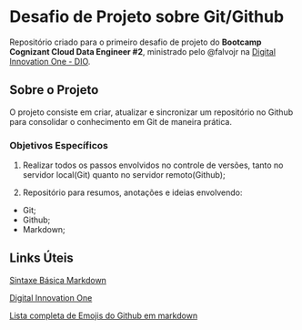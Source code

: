 # Desafio de Projeto sobre Git/Github


Repositório criado para o primeiro desafio de projeto do **Bootcamp Cognizant Cloud Data Engineer #2**, ministrado pelo @falvojr na [Digital Innovation One - DIO](https://www.dio.me/).

## Sobre o Projeto
O projeto consiste em criar, atualizar e sincronizar um repositório no Github para consolidar o conhecimento em Git de maneira prática.


### Objetivos Específicos

1) Realizar todos os passos envolvidos no controle de versões, tanto no servidor local(Git) quanto no servidor remoto(Github); 

2) Repositório para resumos, anotações e ideias envolvendo:

- Git;
- Github;
- Markdown;

## Links Úteis
[Sintaxe Básica Markdown](https://www.markdownguide.org/)

[Digital Innovation One](https://www.dio.me/)

[Lista completa de Emojis do Github em markdown](https://gist.github.com/rxaviers/7360908)
